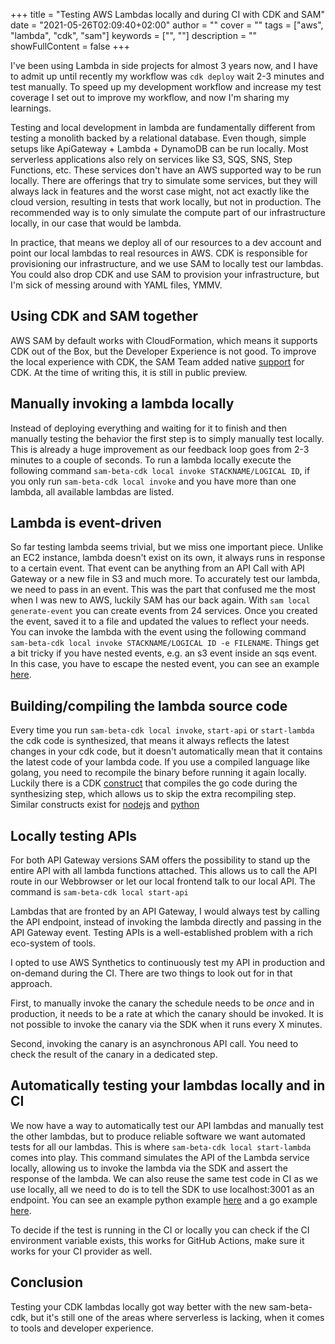 +++
title = "Testing AWS Lambdas locally and during CI with CDK and SAM"
date = "2021-05-26T02:09:40+02:00"
author = ""
cover = ""
tags = ["aws", "lambda", "cdk", "sam"]
keywords = ["", ""]
description = ""
showFullContent = false
+++

I've been using Lambda in side projects for almost 3 years now, and I have to admit up until
recently my workflow was `cdk deploy` wait 2-3 minutes and test manually. To speed up
my development workflow and increase my test coverage I set out to improve my workflow, and
now I'm sharing my learnings.

Testing and local development in lambda are fundamentally different from testing a monolith backed
by a relational database. Even though, simple setups like ApiGateway + Lambda + DynamoDB can be
run locally. Most serverless applications also rely on services like S3, SQS, SNS, Step Functions, etc. These services don't have an AWS supported way to be run locally. There are offerings
that try to simulate some services, but they will always lack in features and the worst
case might, not act exactly like the cloud version, resulting in tests that work locally, but not
in production. The recommended way is to only simulate the compute part of our infrastructure locally, in our case that would be lambda.

In practice, that means we deploy all of our resources to a dev account and point our local
lambdas to real resources in AWS. CDK is responsible for provisioning our infrastructure, and we
use SAM to locally test our lambdas. You could also drop CDK and use SAM to provision your infrastructure, but I'm sick of messing around with YAML files, YMMV.

## Using CDK and SAM together

AWS SAM by default works with CloudFormation, which means it supports CDK out of the Box,
but the Developer Experience is not good. To improve the local experience with CDK, the SAM
Team added native
[support](https://docs.aws.amazon.com/serverless-application-model/latest/developerguide/serverless-cdk.html)
for CDK. At the time of writing this, it is still in public preview.

## Manually invoking a lambda locally

Instead of deploying everything and waiting for it to finish and then manually testing the behavior
the first step is to simply manually test locally. This is already a huge improvement as our feedback
loop goes from 2-3 minutes to a couple of seconds. To run a lambda locally execute the following command
`sam-beta-cdk local invoke STACKNAME/LOGICAL ID`, if you only run `sam-beta-cdk local invoke` and you have
more than one lambda, all available lambdas are listed.

## Lambda is event-driven

So far testing lambda seems trivial, but we miss one important piece. Unlike an EC2 instance, lambda doesn't
exist on its own, it always runs in response to a certain event. That event can be anything from an API Call
with API Gateway or a new file in S3 and much more. To accurately test our lambda, we need to pass
in an event. This was the part that confused me the most when I was new to AWS, luckily SAM has our back
again. With `sam local generate-event` you can create events from 24 services. Once you created the event,
saved it to a file and updated the values to reflect your needs. You can invoke the lambda with the event
using the following command `sam-beta-cdk local invoke STACKNAME/LOGICAL ID -e FILENAME`. Things get a bit
tricky if you have nested events, e.g. an s3 event inside an sqs event. In this case, you have to escape the
nested event, you can see an example
[here](https://github.com/jonny-rimek/wowmate/blob/b28ec987940712ac626b9139e3803a42fdf35bf2/services/test/upload-integration-test/insertKeysToDynamodbEvent.json).

## Building/compiling the lambda source code

Every time you run `sam-beta-cdk local invoke`, `start-api` or `start-lambda` the cdk code is synthesized, that means it always reflects the latest changes in your cdk code, but it doesn't automatically mean that it contains
the latest code of your lambda code. If you use a compiled language like golang, you need to recompile the binary before
running it again locally. Luckily there is a CDK [construct](https://docs.aws.amazon.com/cdk/api/latest/docs/aws-lambda-go-readme.html)
that compiles the go code during the synthesizing step, which allows us to skip the extra recompiling step.
Similar constructs exist for [nodejs](https://docs.aws.amazon.com/cdk/api/latest/docs/aws-lambda-nodejs-readme.html)
and [python](https://docs.aws.amazon.com/cdk/api/latest/docs/aws-lambda-python-readme.html)

## Locally testing APIs

For both API Gateway versions SAM offers the possibility to stand up the entire API with all lambda functions attached.
This allows us to call the API route in our Webbrowser or let our local frontend talk to our local API. The command is
`sam-beta-cdk local start-api`

Lambdas that are fronted by an API Gateway, I would always test by calling the API endpoint, instead of invoking the lambda directly and passing in the API Gateway event. Testing APIs is a well-established problem with a rich eco-system
of tools.

I opted to use AWS Synthetics to continuously test my API in production and on-demand during the CI.
There are two things to look out for in that approach.

First, to manually invoke the canary the schedule needs to be _once_
and in production, it needs to be a rate at which the canary should be invoked. It is not possible to invoke the canary via the SDK when it runs every X minutes.

Second, invoking the canary is an asynchronous API call. You need to check the result of the canary in a dedicated step.

## Automatically testing your lambdas locally and in CI

We now have a way to automatically test our API lambdas and manually test the other lambdas, but to produce reliable
software we want automated tests for all our lambdas. This is where `sam-beta-cdk local start-lambda` comes into play.
This command simulates the API of the Lambda service locally, allowing us to invoke the lambda via the SDK and assert the response of the lambda. We can also reuse the same test code in CI as we use locally, all we need to do is to tell the SDK
to use localhost:3001 as an endpoint. You can see an example python example
[here](https://docs.aws.amazon.com/serverless-application-model/latest/developerguide/serverless-sam-cli-using-automated-tests.html)
and a go example [here](https://github.com/jonny-rimek/wowmate/blob/b3d7dd5ff9e40a6bda503a93c44356957a71c1f1/services/test/upload-integration-test/integration-test.go#L269).

To decide if the test is running in the CI or locally you can check if the CI environment variable exists, this works for GitHub Actions,
make sure it works for your CI provider as well.

## Conclusion

Testing your CDK lambdas locally got way better with the new sam-beta-cdk, but it's still one of the areas where serverless is
lacking, when it comes to tools and developer experience.


